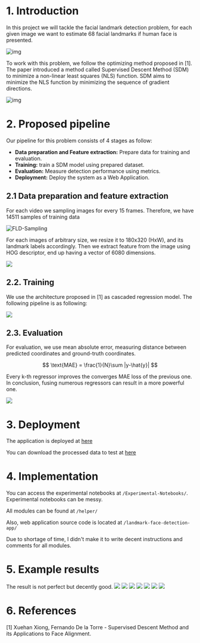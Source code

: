 # 1. Introduction

In this project we will tackle the facial landmark detection problem, for each given image we want to estimate 68 facial landmarks if human face is presented.

![img](assets/FLD-intro.png)

To work with this problem, we follow the optimizing method proposed in [1].  The paper introduced a method called Supervised Descent Method (SDM) to minimize a non-linear least squares (NLS) function. SDM aims to minimize the NLS function by minimizing the sequence of gradient directions.

![img](assets/SDM-illustration.png)

# 2. Proposed pipeline

Our pipeline for this problem consists of 4 stages as follow:

- **Data preparation and Feature extraction:** Prepare data for training and evaluation.
- **Training:**  train a SDM model using prepared dataset.
- **Evaluation:** Measure detection performance using metrics.
- **Deployment:** Deploy the system as a Web Application.

## 2.1 Data preparation and feature extraction

For each video we sampling images for every 15 frames. Therefore, we have 14511 samples of training data

![FLD-Sampling](/home/phat-ngu/Downloads/FLD-Sampling.png)

For each images of arbitrary size, we resize it to 180x320 (HxW), and its landmark labels accordingly. Then we extract feature from the image using HOG descriptor, end up having a vector of 6080 dimensions.

![](assets/FLD-process.png)

## 2.2. Training

We use the architecture proposed in [1] as cascaded regression model. The following pipeline is as following:

![](assets/FLD-Training.png)

## 2.3. Evaluation

For evaluation, we use mean absolute error, measuring distance between predicted coordinates and ground-truth coordinates.



$$
\text{MAE} = \frac{1}{N}\sum |y-\hat{y}|
$$

Every k-th regressor improves the converges MAE loss of the previous one. In conclusion, fusing numerous regressors can result in a more powerful one.

![](assets/FLD-Visualize-loss.png)



# 3. Deployment

The application is deployed at [here]( http://www.fld.patrickphat.com/)

You can download the processed data to test at [here](https://drive.google.com/drive/folders/1H9ITdtWWfZ2yZhpwkV2VLYMQ3VQe6Tg_?usp=sharing)

# 4. Implementation

You can access the experimental notebooks at `/Experimental-Notebooks/`. Experimental notebooks can be messy.

All modules can be found at `/helper/`

Also, web application source code is located at `/landmark-face-detection-app/`

Due to shortage of time, I didn't make it to write decent instructions and comments for all modules.

# 5. Example results

The result is not perfect but decently good.
![](assets/result0.jpg)
![](assets/result1.jpg)
![](assets/result2.jpg)
![](assets/result3.jpg)
![](assets/result4.jpg)
![](assets/result5.jpg)
![](assets/result6.jpg)


# 6. References 

[1] Xuehan Xiong, Fernando De la Torre - Supervised Descent Method and its Applications to Face Alignment.
